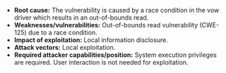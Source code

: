 - **Root cause:** The vulnerability is caused by a race condition in the vow driver which results in an out-of-bounds read.
- **Weaknesses/vulnerabilities:** Out-of-bounds read vulnerability (CWE-125) due to a race condition.
- **Impact of exploitation:** Local information disclosure.
- **Attack vectors:** Local exploitation.
- **Required attacker capabilities/position:**  System execution privileges are required. User interaction is not needed for exploitation.